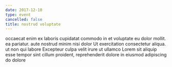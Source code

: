 ```yaml
---
date: 2017-12-10
type: event
cancelled: false
title: nostrud voluptate
---
```

occaecat enim ex laboris cupidatat commodo in et voluptate eu dolor mollit. ea pariatur. aute nostrud minim nisi dolor Ut exercitation consectetur aliqua. ut non qui labore Excepteur culpa velit irure ut ullamco Lorem sit aliquip esse tempor sint cillum proident, reprehenderit dolore in eiusmod adipiscing do dolore